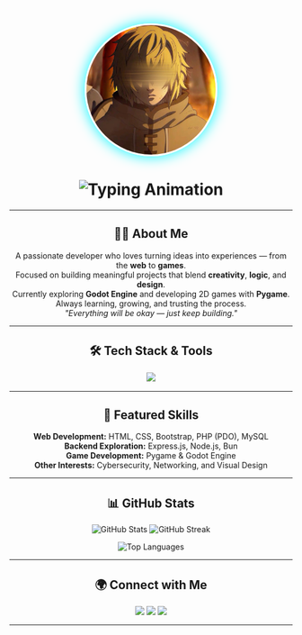 <!-- 🌟 Yacine Talahri - Unique GitHub README -->

<p align="center">
  <img src="./thorfinn.jpg" width="230" style="border-radius: 50%; border: 3px solid #FFFFFF; box-shadow: 0 0 25px #00F5FF; transition: transform 0.3s;" alt="Thorfinn Coding"/>
</p>

<h1 align="center">
  <img src="https://readme-typing-svg.herokuapp.com?font=JetBrains+Mono&size=30&duration=3000&pause=1000&color=00F5FF&center=true&vCenter=true&width=600&lines=Hey%2C+I'm+Yacine+Talahri+👋;Web+Developer+%26+Game+Creator;Building+cool+things" alt="Typing Animation" />
</h1>

---

<h2 align="center">👨‍💻 About Me</h2>

<p align="center">
 A passionate developer who loves turning ideas into experiences — from the <b>web</b> to <b>games</b>.<br>
 Focused on building meaningful projects that blend <b>creativity</b>, <b>logic</b>, and <b>design</b>.<br>
 Currently exploring <b>Godot Engine</b> and developing 2D games with <b>Pygame</b>.<br>
 Always learning, growing, and trusting the process.<br>
 <i>"Everything will be okay — just keep building."</i>
</p>

---

<h2 align="center">🛠️ Tech Stack & Tools</h2>

<p align="center">
  <img src="https://skillicons.dev/icons?i=html,css,js,php,mysql,python,cpp,c,java,bun,nodejs,express,git,github,linux,godot,figma,vscode&perline=7" />
</p>

---

<h2 align="center">🚀 Featured Skills</h2>

<p align="center">
 <b>Web Development:</b> HTML, CSS, Bootstrap, PHP (PDO), MySQL<br>
 <b>Backend Exploration:</b> Express.js, Node.js, Bun<br>
 <b>Game Development:</b> Pygame & Godot Engine<br>
 <b>Other Interests:</b> Cybersecurity, Networking, and Visual Design
</p>

---

<h2 align="center">📊 GitHub Stats</h2>

<p align="center">
  <img height="170" src="https://github-readme-stats.vercel.app/api?username=yacinetalahari&show_icons=true&theme=radical&hide_border=true&border_radius=15&count_private=true" alt="GitHub Stats" />
  <img height="170" src="https://github-readme-streak-stats.herokuapp.com/?user=yacinetalahari&theme=radical&hide_border=true&border_radius=15" alt="GitHub Streak"/>
</p>

<p align="center">
  <img height="170" src="https://github-readme-stats.vercel.app/api/top-langs/?username=yacinetalahari&layout=compact&theme=radical&hide_border=true&border_radius=15" alt="Top Languages"/>
</p>

---

<h2 align="center">🌍 Connect with Me</h2>

<p align="center">
  <a href="https://github.com/yacinetalahari" target="_blank"><img src="https://img.shields.io/badge/GitHub-0D1117?style=for-the-badge&logo=github&logoColor=00F5FF"/></a>
  <a href="https://www.linkedin.com/in/yassinetalahari" target="_blank"><img src="https://img.shields.io/badge/LinkedIn-0A66C2?style=for-the-badge&logo=linkedin&logoColor=white"/></a>
  <a href="https://instagram.com/yacine__.ta" target="_blank"><img src="https://img.shields.io/badge/Instagram-111111?style=for-the-badge&logo=instagram&logoColor=E4405F"/></a>
</p>

---



